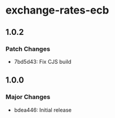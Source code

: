 # exchange-rates-ecb

## 1.0.2

### Patch Changes

- 7bd5d43: Fix CJS build

## 1.0.0

### Major Changes

- bdea446: Initial release
